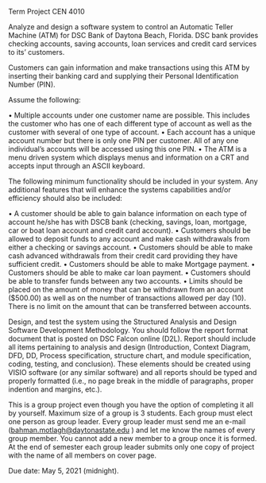 Term Project
CEN 4010


Analyze and design a software system to control an Automatic Teller Machine (ATM) for DSC Bank of Daytona Beach, Florida. DSC bank provides checking accounts, saving accounts, loan services and credit card services to its’ customers.

Customers can gain information and make transactions using this ATM by inserting their banking card and supplying their Personal Identification Number (PIN).

Assume the following:

•	Multiple accounts under one customer name are possible. This includes the customer who has one of each different type of account as well as the customer with several of one type of account.
•	Each account has a unique account number but there is only one PIN per customer. All of any one individual’s accounts will be accessed using this one PIN.
•	The ATM is a menu driven system which displays menus and information on a CRT and accepts input through an ASCII keyboard.


The following minimum functionality should be included in your system. Any additional features that will enhance the systems capabilities and/or efficiency should also be included:

•	A customer should be able to gain balance information on each type of account he/she has with DSCB bank (checking, savings, loan, mortgage, car or boat loan account and credit card account).
•	Customers should be allowed to deposit funds to any account and make cash withdrawals from either a checking or savings account. 
•	Customers should be able to make cash advanced withdrawals from their credit card providing they have sufficient credit. 
•	Customers should be able to make Mortgage payment.
•	Customers should be able to make car loan payment.
•	Customers should be able to transfer funds between any two accounts.
•	Limits should be placed on the amount of money that can be withdrawn from an account ($500.00) as well as on the number of transactions allowed per day (10). There is no limit on the amount that can be transferred between accounts. 


Design, and test the system using the Structured Analysis and Design Software Development Methodology. You should follow the report format document that is posted on DSC Falcon online (D2L). Report should include all items pertaining to analysis and design (Introduction, Context Diagram, DFD, DD, Process specification, structure chart, and module specification, coding, testing, and conclusion). These elements should be created using VISIO software (or any similar software) and all reports should be typed and properly formatted (i.e., no page break in the middle of paragraphs, proper indention and margins, etc.). 

This is a group project even though you have the option of completing it all by yourself. 
Maximum size of a group is 3 students. Each group must elect one person as group leader. Every group leader must send me an e-mail (bahman.motlagh@daytonastate.edu ) and let me know the names of every group member. You cannot add a new member to a group once it is formed. At the end of semester each group leader submits only one copy of project with the name of all members on cover page. 

Due date: May 5, 2021 (midnight).



